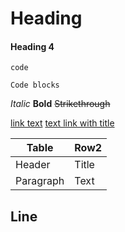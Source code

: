 # Heading
#### Heading 4

`code`

``` Code blocks ```

_Italic_
**Bold**
~~Strikethrough~~

[link text](https://apuem.com)
[text link with title](https://apuem.com "Apuem Website")

| Table | Row2 |
| ----------- | ----------- |
| Header | Title |
| Paragraph | Text |

Line
---
